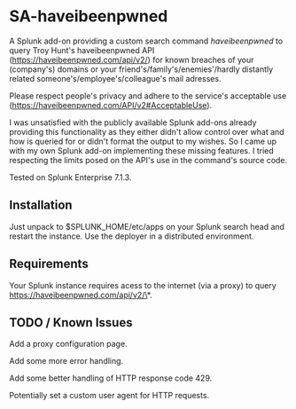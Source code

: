 # SA-haveibeenpwned

A Splunk add-on providing a custom search command _haveibeenpwned_ to query Troy Hunt's haveibeenpwned API (https://haveibeenpwned.com/api/v2/) for known breaches of your (company's) domains or your friend's/family's/enemies'/hardly distantly related someone's/employee's/colleague's mail adresses.

Please respect people's privacy and adhere to the service's acceptable use (https://haveibeenpwned.com/API/v2#AcceptableUse).

I was unsatisfied with the publicly available Splunk add-ons already providing this functionality as they either didn't allow control over what and how is queried for or didn't format the output to my wishes. So I came up with my own Splunk add-on implementing these missing features. I tried respecting the limits posed on the API's use in the command's source code.

Tested on Splunk Enterprise 7.1.3.

## Installation

Just unpack to $SPLUNK_HOME/etc/apps on your Splunk search head and restart the instance. Use the deployer in a distributed environment.

## Requirements

Your Splunk instance requires acess to the internet (via a proxy) to query https://haveibeenpwned.com/api/v2/\*.

## TODO / Known Issues

Add a proxy configuration page.

Add some more error handling.

Add some better handling of HTTP response code 429.

Potentially set a custom user agent for HTTP requests.

